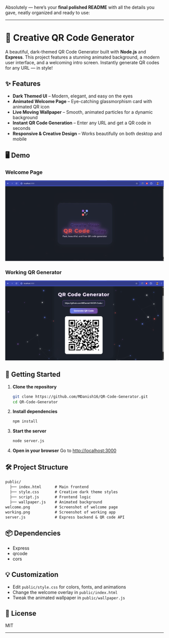 Absolutely — here’s your **final polished README** with all the details you gave, neatly organized and ready to use:

---

# 🚀 Creative QR Code Generator

A beautiful, dark-themed QR Code Generator built with **Node.js** and **Express**. This project features a stunning animated background, a modern user interface, and a welcoming intro screen. Instantly generate QR codes for any URL — in style!

## ✨ Features

* **Dark Themed UI** – Modern, elegant, and easy on the eyes
* **Animated Welcome Page** – Eye-catching glassmorphism card with animated QR icon
* **Live Moving Wallpaper** – Smooth, animated particles for a dynamic background
* **Instant QR Code Generation** – Enter any URL and get a QR code in seconds
* **Responsive & Creative Design** – Works beautifully on both desktop and mobile

## 🖥️ Demo

### Welcome Page

![Welcome Page](welcome.png)

### Working QR Generator

![QR Generator Working](working.png)

## 🚦 Getting Started

1. **Clone the repository**

   ```bash
   git clone https://github.com/MDanish16/QR-Code-Generator.git
   cd QR-Code-Generator
   ```

2. **Install dependencies**

   ```bash
   npm install
   ```

3. **Start the server**

   ```bash
   node server.js
   ```

4. **Open in your browser**
   Go to [http://localhost:3000](http://localhost:3000)

## 🛠️ Project Structure

```
public/
  ├── index.html      # Main frontend
  ├── style.css       # Creative dark theme styles
  ├── script.js       # Frontend logic
  ├── wallpaper.js    # Animated background
welcome.png           # Screenshot of welcome page
working.png           # Screenshot of working app
server.js             # Express backend & QR code API
```

## 📦 Dependencies

* Express
* qrcode
* cors

## 💡 Customization

* Edit `public/style.css` for colors, fonts, and animations
* Change the welcome overlay in `public/index.html`
* Tweak the animated wallpaper in `public/wallpaper.js`

## 📝 License

MIT

---

